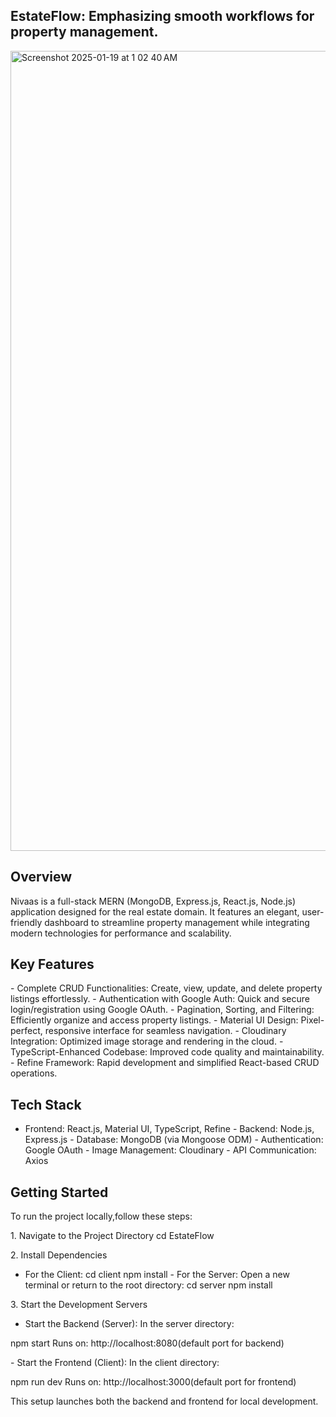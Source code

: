 ## EstateFlow: Emphasizing smooth workflows for property management.
<img width="1280" alt="Screenshot 2025-01-19 at 1 02 40 AM" src="https://github.com/user-attachments/assets/bacfa42b-d14b-4f2e-a211-fe813152a585" />

## Overview

Nivaas is a full-stack MERN (MongoDB, Express.js, React.js, Node.js) application designed for the real estate domain. It features an elegant, user-friendly dashboard to streamline property management while integrating modern technologies for performance and scalability.

## Key Features
-⁠  ⁠Complete CRUD Functionalities: Create, view, update, and delete property listings effortlessly.
-⁠  ⁠Authentication with Google Auth: Quick and secure login/registration using Google OAuth.
-⁠  ⁠Pagination, Sorting, and Filtering: Efficiently organize and access property listings.
-⁠  ⁠Material UI Design: Pixel-perfect, responsive interface for seamless navigation.
-⁠  ⁠Cloudinary Integration: Optimized image storage and rendering in the cloud.
-⁠  ⁠TypeScript-Enhanced Codebase: Improved code quality and maintainability.
-⁠  ⁠Refine Framework: Rapid development and simplified React-based CRUD operations.

## Tech Stack
-  ⁠Frontend: React.js, Material UI, TypeScript, Refine
-⁠  ⁠Backend: Node.js, Express.js
-⁠  ⁠Database: MongoDB (via Mongoose ODM)
-⁠  ⁠Authentication: Google OAuth
-⁠  ⁠Image Management: Cloudinary
-⁠  ⁠API Communication: Axios

## Getting Started
To run the project locally,follow these steps:

1.⁠ ⁠Navigate to the Project Directory
cd EstateFlow

2.⁠ ⁠Install Dependencies
-  ⁠For the Client:
cd client
npm install
-⁠  ⁠For the Server:
Open a new terminal or return to the root directory:
cd server
npm install

3.⁠ ⁠Start the Development Servers

-  ⁠Start the Backend (Server):
In the server directory:

npm start
Runs on: http://localhost:8080(default port for backend)

-⁠  ⁠Start the Frontend (Client):
In the client directory:

npm run dev
Runs on: http://localhost:3000(default port for frontend)

This setup launches both the backend and frontend for local development.
